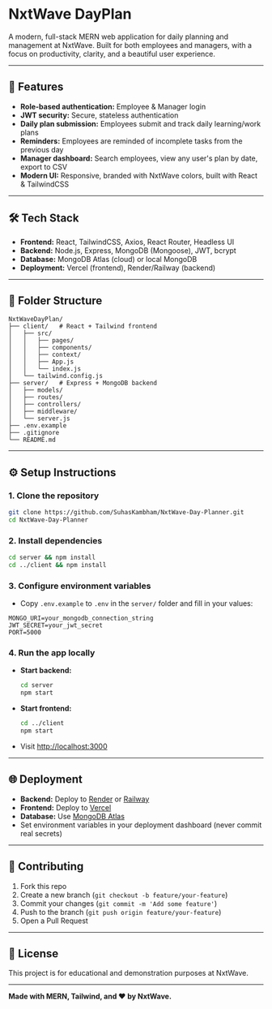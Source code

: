 # NxtWave DayPlan

A modern, full-stack MERN web application for daily planning and management at NxtWave. Built for both employees and managers, with a focus on productivity, clarity, and a beautiful user experience.

---

## 🚀 Features
- **Role-based authentication:** Employee & Manager login
- **JWT security:** Secure, stateless authentication
- **Daily plan submission:** Employees submit and track daily learning/work plans
- **Reminders:** Employees are reminded of incomplete tasks from the previous day
- **Manager dashboard:** Search employees, view any user's plan by date, export to CSV
- **Modern UI:** Responsive, branded with NxtWave colors, built with React & TailwindCSS

---

## 🛠️ Tech Stack
- **Frontend:** React, TailwindCSS, Axios, React Router, Headless UI
- **Backend:** Node.js, Express, MongoDB (Mongoose), JWT, bcrypt
- **Database:** MongoDB Atlas (cloud) or local MongoDB
- **Deployment:** Vercel (frontend), Render/Railway (backend)

---

## 📁 Folder Structure
```
NxtWaveDayPlan/
├── client/   # React + Tailwind frontend
│   ├── src/
│   │   ├── pages/
│   │   ├── components/
│   │   ├── context/
│   │   ├── App.js
│   │   └── index.js
│   └── tailwind.config.js
├── server/   # Express + MongoDB backend
│   ├── models/
│   ├── routes/
│   ├── controllers/
│   ├── middleware/
│   └── server.js
├── .env.example
├── .gitignore
└── README.md
```

---

## ⚙️ Setup Instructions

### 1. Clone the repository
```sh
git clone https://github.com/SuhasKambham/NxtWave-Day-Planner.git
cd NxtWave-Day-Planner
```

### 2. Install dependencies
```sh
cd server && npm install
cd ../client && npm install
```

### 3. Configure environment variables
- Copy `.env.example` to `.env` in the `server/` folder and fill in your values:
```
MONGO_URI=your_mongodb_connection_string
JWT_SECRET=your_jwt_secret
PORT=5000
```

### 4. Run the app locally
- **Start backend:**
  ```sh
  cd server
  npm start
  ```
- **Start frontend:**
  ```sh
  cd ../client
  npm start
  ```
- Visit [http://localhost:3000](http://localhost:3000)

---

## 🌐 Deployment
- **Backend:** Deploy to [Render](https://render.com) or [Railway](https://railway.app)
- **Frontend:** Deploy to [Vercel](https://vercel.com)
- **Database:** Use [MongoDB Atlas](https://www.mongodb.com/cloud/atlas)
- Set environment variables in your deployment dashboard (never commit real secrets)

---

## 🤝 Contributing
1. Fork this repo
2. Create a new branch (`git checkout -b feature/your-feature`)
3. Commit your changes (`git commit -m 'Add some feature'`)
4. Push to the branch (`git push origin feature/your-feature`)
5. Open a Pull Request

---

## 📄 License
This project is for educational and demonstration purposes at NxtWave.

---

**Made with MERN, Tailwind, and ❤️ by NxtWave.**